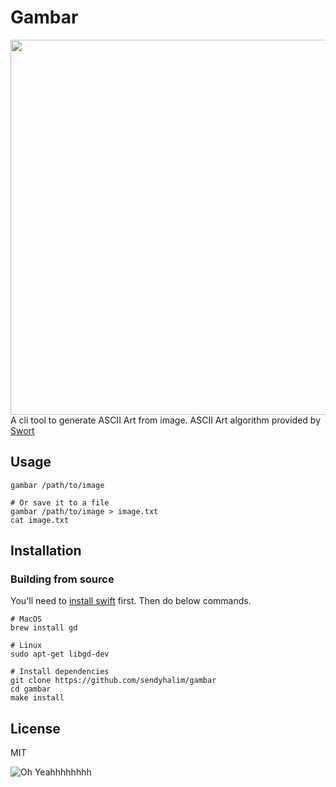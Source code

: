 # Gambar
<img src="https://raw.githubusercontent.com/sendyhalim/gambar/master/examples/result.png" width="600">
A cli tool to generate ASCII Art from image. ASCII Art algorithm provided by <a href="https://github.com/sendyhalim/swort" target="_blank">Swort</a>

## Usage
```
gambar /path/to/image

# Or save it to a file
gambar /path/to/image > image.txt
cat image.txt
```

## Installation 
### Building from source
You'll need to [install swift](https://swift.org/getting-started/#installing-swift) first. Then do below commands.
```
# MacOS
brew install gd

# Linux
sudo apt-get libgd-dev

# Install dependencies
git clone https://github.com/sendyhalim/gambar
cd gambar
make install
```

## License
MIT

![Oh Yeahhhhhhhh](https://media.tenor.com/images/6d8fee072338a4a1e29c061b465e5a93/tenor.gif)
